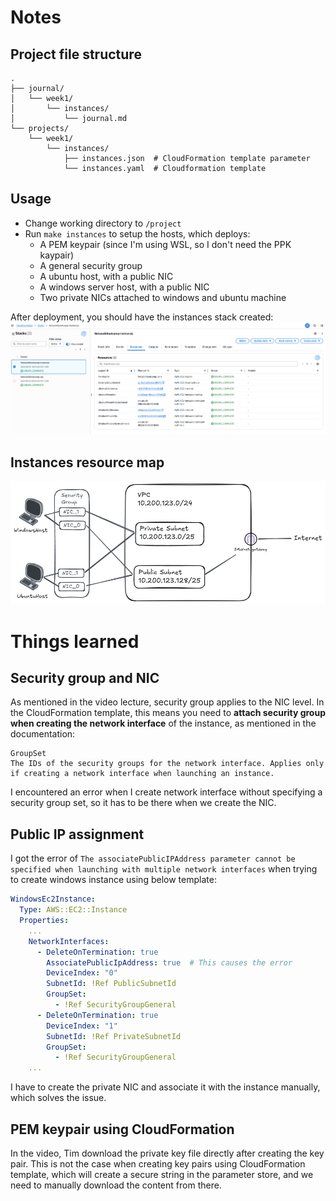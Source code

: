 # Notes

## Project file structure
```
.
├── journal/
│   └── week1/
│       └── instances/
│           └── journal.md
└── projects/
    └── week1/
        └── instances/
            ├── instances.json  # CloudFormation template parameter
            └── instances.yaml  # Cloudformation template
```

## Usage
- Change working directory to `/project`
- Run `make instances` to setup the hosts, which deploys:
  - A PEM keypair (since I'm using WSL, so I don't need the PPK kaypair)
  - A general security group
  - A ubuntu host, with a public NIC
  - A windows server host, with a public NIC
  - Two private NICs attached to windows and ubuntu machine

After deployment, you should have the instances stack created:
![cfn_stack](./cloudformation_stack.png)

## Instances resource map
![instances_resource_map](./instances_resource_map.png)

# Things learned

## Security group and NIC
As mentioned in the video lecture, security group applies to the NIC level. In the CloudFormation template, this means you need to **attach security group when creating the network interface** of the instance, as mentioned in the documentation:
```text
GroupSet
The IDs of the security groups for the network interface. Applies only if creating a network interface when launching an instance.
```
I encountered an error when I create network interface without specifying a security group set, so it has to be there when we create the NIC.

## Public IP assignment
I got the error of `The associatePublicIPAddress parameter cannot be specified when launching with multiple network interfaces` when trying to create windows instance using below template:
```yaml
WindowsEc2Instance:
  Type: AWS::EC2::Instance
  Properties:
    ...
    NetworkInterfaces:
      - DeleteOnTermination: true
        AssociatePublicIpAddress: true  # This causes the error
        DeviceIndex: "0"
        SubnetId: !Ref PublicSubnetId
        GroupSet:
          - !Ref SecurityGroupGeneral
      - DeleteOnTermination: true
        DeviceIndex: "1"
        SubnetId: !Ref PrivateSubnetId
        GroupSet:
          - !Ref SecurityGroupGeneral
    ...
```
I have to create the private NIC and associate it with the instance manually, which solves the issue.

## PEM keypair using CloudFormation
In the video, Tim download the private key file directly after creating the key pair. This is not the case when creating key pairs using CloudFormation template, which will create a secure string in the parameter store, and we need to manually download the content from there.

